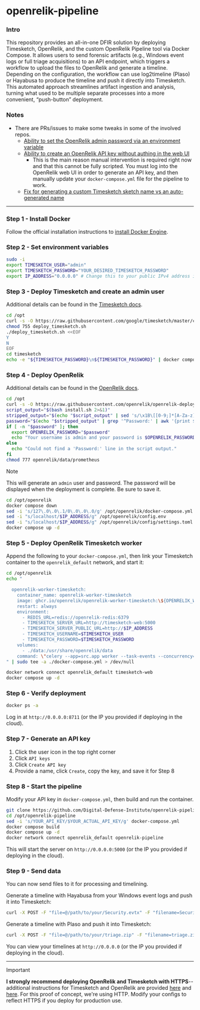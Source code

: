 # openrelik-pipeline

### Intro
This repository provides an all-in-one DFIR solution by deploying Timesketch, OpenRelik, and the custom OpenRelik Pipeline tool via Docker Compose. It allows users to send forensic artifacts (e.g., Windows event logs or full triage acquisitions) to an API endpoint, which triggers a workflow to upload the files to OpenRelik and generate a timeline. Depending on the configuration, the workflow can use log2timeline (Plaso) or Hayabusa to produce the timeline and push it directly into Timesketch. This automated approach streamlines artifact ingestion and analysis, turning what used to be multiple separate processes into a more convenient, “push-button” deployment. 

### Notes
* There are PRs/issues to make some tweaks in some of the involved repos. 
    * [Ability to set the OpenRelik admin password via an environment variable](https://github.com/openrelik/openrelik-deploy/pull/11)
    * [Ability to create an OpenRelik API key without authing in the web UI](https://github.com/openrelik/openrelik-server/issues/62)
        * This is the main reason manual intervention is required right now and that this cannot be fully scripted. You must log into the OpenRelik web UI in order to generate an API key, and then manually update your `docker-compose.yml` file for the pipeline to work.
    * [Fix for generating a custom Timesketch sketch name vs an auto-generated name](https://github.com/openrelik/openrelik-worker-timesketch/pull/4)

------------------------------

### Step 1 - Install Docker 
Follow the official installation instructions to [install Docker Engine](https://docs.docker.com/engine/install/).

### Step 2 - Set environment variables 
```bash
sudo -i
export TIMESKETCH_USER="admin"
export TIMESKETCH_PASSWORD="YOUR_DESIRED_TIMESKETCH_PASSWORD"
export IP_ADDRESS="0.0.0.0" # Change this to your public IPv4 address if deploying on a cloud server
```

### Step 3 - Deploy Timesketch and create an admin user
Additional details can be found in the [Timesketch docs](https://timesketch.org/guides/admin/install/).
```bash
cd /opt
curl -s -O https://raw.githubusercontent.com/google/timesketch/master/contrib/deploy_timesketch.sh
chmod 755 deploy_timesketch.sh
./deploy_timesketch.sh <<EOF
Y
N
EOF
cd timesketch
echo -e "${TIMESKETCH_PASSWORD}\n${TIMESKETCH_PASSWORD}" | docker compose exec -T timesketch-web tsctl create-user $TIMESKETCH_USER
```

### Step 4 - Deploy OpenRelik
Additional details can be found in the [OpenRelik docs](https://openrelik.org/docs/getting-started/).

```bash
cd /opt
curl -s -O https://raw.githubusercontent.com/openrelik/openrelik-deploy/main/docker/install.sh 
script_output="$(bash install.sh 2>&1)"
stripped_output="$(echo "$script_output" | sed 's/\x1B\[[0-9;]*[A-Za-z]//g')"
password="$(echo "$stripped_output" | grep '^Password:' | awk '{print $2}')"
if [ -n "$password" ]; then
  export OPENRELIK_PASSWORD="$password"
  echo "Your username is admin and your password is $OPENRELIK_PASSWORD"
else
  echo "Could not find a 'Password:' line in the script output."
fi
chmod 777 openrelik/data/prometheus
```
> [!NOTE]  
> This will generate an `admin` user and password. The password will be displayed when the deployment is complete. Be sure to save it.

```bash
cd /opt/openrelik
docker compose down
sed -i 's/127\.0\.0\.1/0\.0\.0\.0/g' /opt/openrelik/docker-compose.yml
sed -i "s/localhost/$IP_ADDRESS/g" /opt/openrelik/config.env
sed -i "s/localhost/$IP_ADDRESS/g" /opt/openrelik/config/settings.toml
docker compose up -d
```

### Step 5 - Deploy OpenRelik Timesketch worker
Append the following to your `docker-compose.yml`, then link your Timesketch container to the `openrelik_default` network, and start it:

```bash
cd /opt/openrelik
echo "

  openrelik-worker-timesketch:
    container_name: openrelik-worker-timesketch
    image: ghcr.io/openrelik/openrelik-worker-timesketch:\${OPENRELIK_WORKER_TIMESKETCH_VERSION}
    restart: always
    environment:
      - REDIS_URL=redis://openrelik-redis:6379
      - TIMESKETCH_SERVER_URL=http://timesketch-web:5000
      - TIMESKETCH_SERVER_PUBLIC_URL=http://$IP_ADDRESS
      - TIMESKETCH_USERNAME=$TIMESKETCH_USER
      - TIMESKETCH_PASSWORD=$TIMESKETCH_PASSWORD
    volumes:
      - ./data:/usr/share/openrelik/data
    command: \"celery --app=src.app worker --task-events --concurrency=1 --loglevel=INFO -Q openrelik-worker-timesketch\"
" | sudo tee -a ./docker-compose.yml > /dev/null

docker network connect openrelik_default timesketch-web
docker compose up -d
```

### Step 6 - Verify deployment
```bash
docker ps -a
```

Log in at `http://0.0.0.0:8711` (or the IP you provided if deploying in the cloud).

### Step 7 - Generate an API key
1. Click the user icon in the top right corner
2. Click `API keys`
3. Click `Create API key`
4. Provide a name, click `Create`, copy the key, and save it for Step 8 


### Step 8 - Start the pipeline
Modify your API key in `docker-compose.yml`, then build and run the container.
```bash
git clone https://github.com/Digital-Defense-Institute/openrelik-pipeline.git /opt/openrelik-pipeline
cd /opt/openrelik-pipeline
sed -i 's/YOUR_API_KEY/$YOUR_ACTUAL_API_KEY/g' docker-compose.yml
docker compose build
docker compose up -d
docker network connect openrelik_default openrelik-pipeline
```

This will start the server on `http://0.0.0.0:5000` (or the IP you provided if deploying in the cloud).

### Step 9 - Send data
You can now send files to it for processing and timelining.

Generate a timeline with Hayabusa from your Windows event logs and push it into Timesketch:
```bash
curl -X POST -F "file=@/path/to/your/Security.evtx" -F "filename=Security.evtx" http://$IP_ADDRESS:5000/api/hayabusa/upload
```

Generate a timeline with Plaso and push it into Timesketch:
```bash
curl -X POST -F "file=@/path/to/your/triage.zip" -F "filename=triage.zip" http://$IP_ADDRESS:5000/api/plaso/upload
```

You can view your timelines at `http://0.0.0.0` (or the IP you provided if deploying in the cloud).
  
------------------------------
> [!IMPORTANT]  
> **I strongly recommend deploying OpenRelik and Timesketch with HTTPS**--additional instructions for Timesketch and OpenRelik are provided [here](https://github.com/google/timesketch/blob/master/docs/guides/admin/install.md#4-enable-tls-optional) and [here](https://github.com/openrelik/openrelik.org/blob/main/content/guides/nginx.md). For this proof of concept, we're using HTTP. Modify your configs to reflect HTTPS if you deploy for production use. 